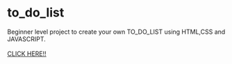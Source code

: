 # to_do_list
Beginner level project to create your own TO_DO_LIST using HTML,CSS and JAVASCRIPT.
<br><br>
[CLICK HERE!!](https://poojasingh5.github.io/to_do_list/to_do.html)
